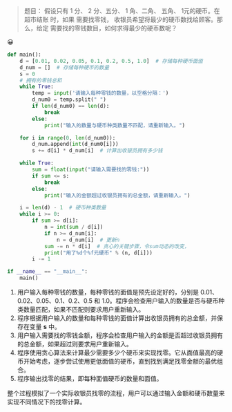 > 题目：
> 假设只有 1 分、 2 分、五分、 1 角、二角、 五角、 1元的硬币。在超市结账 时，如果 需要找零钱， 收银员希望将最少的硬币数找给顾客。那么，给定 需要找的零钱数目，如何求得最少的硬币数呢？

😀

```python
def main():
    d = [0.01, 0.02, 0.05, 0.1, 0.2, 0.5, 1.0]  # 存储每种硬币面值
    d_num = []  # 存储每种硬币的数量
    s = 0
    # 拥有的零钱总和
    while True:
        temp = input('请输入每种零钱的数量，以空格分隔：')
        d_num0 = temp.split(" ")
        if len(d_num0) == len(d):
            break
        else:
            print("输入的数量与硬币种类数量不匹配，请重新输入。")

    for i in range(0, len(d_num0)):
        d_num.append(int(d_num0[i]))
        s += d[i] * d_num[i]  # 计算出收银员拥有多少钱

    while True:
        sum = float(input("请输入需要找的零钱:"))
        if sum <= s:
            break
        else:
            print("输入的金额超过收银员拥有的总金额，请重新输入。")

    i = len(d) - 1  # 硬币种类数量
    while i >= 0:
        if sum >= d[i]:
            n = int(sum / d[i])
            if n >= d_num[i]:
                n = d_num[i]  # 更新n
            sum -= n * d[i]  # 贪心的关键步骤，令sum动态的改变，
            print("用了%d个%f元硬币" % (n, d[i]))
        i -= 1

if __name__ == "__main__":
    main()

```

1. 用户输入每种零钱的数量，每种零钱的面值是预先设定好的，分别是 0.01、0.02、0.05、0.1、0.2、0.5 和 1.0。程序会检查用户输入的数量是否与硬币种类数量匹配，如果不匹配则要求用户重新输入。
2. 程序根据用户输入的数量和每种零钱的面值计算出收银员拥有的总金额，并保存在变量 **s** 中。
3. 用户输入需要找的零钱金额，程序会检查用户输入的金额是否超过收银员拥有的总金额，如果超过则要求用户重新输入。
4. 程序使用贪心算法来计算最少需要多少个硬币来实现找零。它从面值最高的硬币开始考虑，逐步尝试使用更低面值的硬币，直到找到满足找零金额的最优组合。
5. 程序输出找零的结果，即每种面值硬币的数量和面值。

整个过程模拟了一个实际收银员找零的流程，用户可以通过输入金额和硬币数量来实现不同情况下的找零计算。

